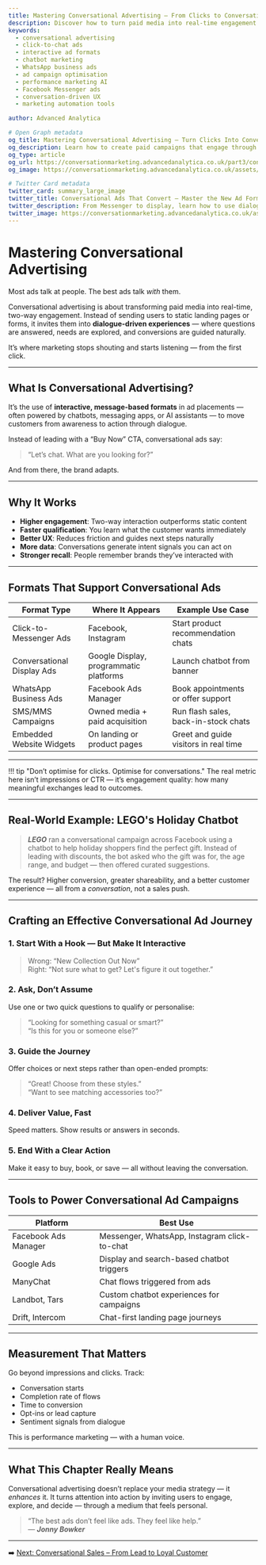```yaml
---
title: Mastering Conversational Advertising – From Clicks to Conversations
description: Discover how to turn paid media into real-time engagement. Learn the formats, tools, and tactics that transform traditional ads into dialogue-driven customer journeys.
keywords:
  - conversational advertising
  - click-to-chat ads
  - interactive ad formats
  - chatbot marketing
  - WhatsApp business ads
  - ad campaign optimisation
  - performance marketing AI
  - Facebook Messenger ads
  - conversation-driven UX
  - marketing automation tools

author: Advanced Analytica

# Open Graph metadata
og_title: Mastering Conversational Advertising – Turn Clicks Into Conversations
og_description: Learn how to create paid campaigns that engage through chat, not clicks. Drive performance by making ads feel more like helpful conversations.
og_type: article
og_url: https://conversationmarketing.advancedanalytica.co.uk/part3/conversational-advertising
og_image: https://conversationmarketing.advancedanalytica.co.uk/assets/logos/0.5x/Brando_9@0.5x.png

# Twitter Card metadata
twitter_card: summary_large_image
twitter_title: Conversational Ads That Convert – Master the New Ad Format
twitter_description: From Messenger to display, learn how to use dialogue-first advertising to drive engagement, intent, and action.
twitter_image: https://conversationmarketing.advancedanalytica.co.uk/assets/logos/0.5x/Brando_9@0.5x.png
---
```


# Mastering Conversational Advertising

Most ads talk at people. The best ads talk *with* them.

Conversational advertising is about transforming paid media into real-time, two-way engagement. Instead of sending users to static landing pages or forms, it invites them into **dialogue-driven experiences** — where questions are answered, needs are explored, and conversions are guided naturally.

It’s where marketing stops shouting and starts listening — from the first click.

---

## What Is Conversational Advertising?

It’s the use of **interactive, message-based formats** in ad placements — often powered by chatbots, messaging apps, or AI assistants — to move customers from awareness to action through dialogue.

Instead of leading with a “Buy Now” CTA, conversational ads say:

> “Let’s chat. What are you looking for?”

And from there, the brand adapts.

---

## Why It Works

- **Higher engagement**: Two-way interaction outperforms static content  
- **Faster qualification**: You learn what the customer wants immediately  
- **Better UX**: Reduces friction and guides next steps naturally  
- **More data**: Conversations generate intent signals you can act on  
- **Stronger recall**: People remember brands they’ve interacted with  

---

## Formats That Support Conversational Ads

| Format Type              | Where It Appears                       | Example Use Case                        |
|--------------------------|----------------------------------------|-----------------------------------------|
| Click-to-Messenger Ads   | Facebook, Instagram                    | Start product recommendation chats      |
| Conversational Display Ads | Google Display, programmatic platforms | Launch chatbot from banner              |
| WhatsApp Business Ads    | Facebook Ads Manager                   | Book appointments or offer support      |
| SMS/MMS Campaigns        | Owned media + paid acquisition         | Run flash sales, back-in-stock chats    |
| Embedded Website Widgets | On landing or product pages            | Greet and guide visitors in real time   |

---

!!! tip "Don’t optimise for clicks. Optimise for conversations."
    The real metric here isn’t impressions or CTR — it’s engagement quality: how many meaningful exchanges lead to outcomes.

---

## Real-World Example: LEGO's Holiday Chatbot

> ***LEGO*** ran a conversational campaign across Facebook using a chatbot to help holiday shoppers find the perfect gift. Instead of leading with discounts, the bot asked who the gift was for, the age range, and budget — then offered curated suggestions.

The result? Higher conversion, greater shareability, and a better customer experience — all from a *conversation*, not a sales push.

---

## Crafting an Effective Conversational Ad Journey

### 1. Start With a Hook — But Make It Interactive  
> Wrong: “New Collection Out Now”  
> Right: “Not sure what to get? Let's figure it out together.”

### 2. Ask, Don’t Assume  
Use one or two quick questions to qualify or personalise:
> “Looking for something casual or smart?”  
> “Is this for you or someone else?”

### 3. Guide the Journey  
Offer choices or next steps rather than open-ended prompts:
> “Great! Choose from these styles.”  
> “Want to see matching accessories too?”

### 4. Deliver Value, Fast  
Speed matters. Show results or answers in seconds.

### 5. End With a Clear Action  
Make it easy to buy, book, or save — all without leaving the conversation.

---

## Tools to Power Conversational Ad Campaigns

| Platform             | Best Use                                    |
|----------------------|----------------------------------------------|
| Facebook Ads Manager | Messenger, WhatsApp, Instagram click-to-chat |
| Google Ads           | Display and search-based chatbot triggers    |
| ManyChat             | Chat flows triggered from ads                |
| Landbot, Tars        | Custom chatbot experiences for campaigns     |
| Drift, Intercom      | Chat-first landing page journeys             |

---

## Measurement That Matters

Go beyond impressions and clicks. Track:

- Conversation starts  
- Completion rate of flows  
- Time to conversion  
- Opt-ins or lead capture  
- Sentiment signals from dialogue  

This is performance marketing — with a human voice.

---

## What This Chapter Really Means

Conversational advertising doesn’t replace your media strategy — it *enhances* it. It turns attention into action by inviting users to engage, explore, and decide — through a medium that feels personal.

> “The best ads don’t feel like ads. They feel like help.”  
> — ***Jonny Bowker***

---

➡️ [Next: Conversational Sales – From Lead to Loyal Customer](conversational-sales.md)
